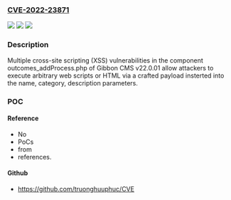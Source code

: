 ### [CVE-2022-23871](https://cve.mitre.org/cgi-bin/cvename.cgi?name=CVE-2022-23871)
![](https://img.shields.io/static/v1?label=Product&message=n%2Fa&color=blue)
![](https://img.shields.io/static/v1?label=Version&message=n%2Fa&color=blue)
![](https://img.shields.io/static/v1?label=Vulnerability&message=n%2Fa&color=brighgreen)

### Description

Multiple cross-site scripting (XSS) vulnerabilities in the component outcomes_addProcess.php of Gibbon CMS v22.0.01 allow attackers to execute arbitrary web scripts or HTML via a crafted payload insterted into the name, category, description parameters.

### POC

#### Reference
- No
- PoCs
- from
- references.

#### Github
- https://github.com/truonghuuphuc/CVE


